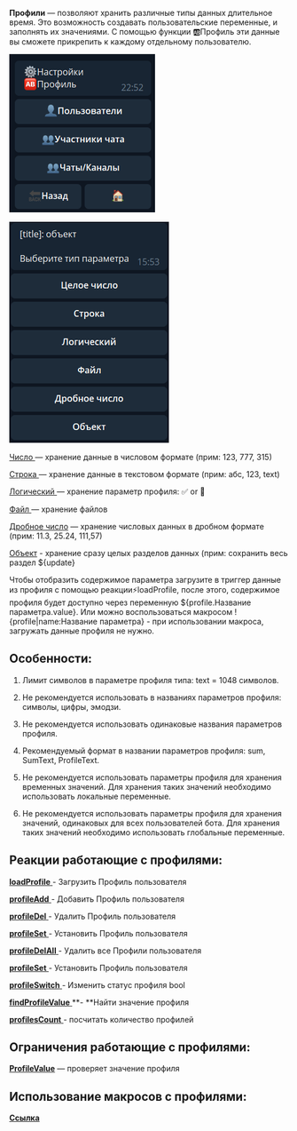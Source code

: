 
**Профили** — позволяют хранить различные типы данных длительное время. Это  возможность создавать пользовательские переменные, и заполнять их значениями. С помощью функции 🆎Профиль эти данные вы сможете прикрепить к каждому отдельному пользователю.

![](./1.png)

![](./2.png)

[Число ](/docs-test/_export/admin/profile-number)— хранение данные в числовом формате (прим: 123, 777, 315)

[Строка ](/docs-test/_export/admin/profile-text)— хранение данные в текстовом формате (прим: абс, 123, text)

[Логический ](/docs-test/_export/admin/profile-bool)— хранение параметр профиля: ✅  or 🚫

[Файл ](/docs-test/_export/admin/profile-file)— хранение файлов

[Дробное число](/docs-test/_export/admin/profile-float) — хранение числовых данных в дробном формате (прим: 11.3, 25.24, 111,57)

[Объект](/docs-test/_export/admin/profile-object) - хранение сразу целых разделов данных (прим: сохранить весь раздел ${update}

Чтобы отобразить содержимое параметра загрузите в триггер данные из профиля с помощью реакции⚡️loadProfile, после этого, содержимое профиля будет доступно через переменную ${profile.Название параметра.value}. Или можно воспользоваться макросом !{profile|name:Название параметра} - при использовании макроса, загружать данные профиля не нужно.
## Особенности:

1. Лимит символов в параметре профиля типа: text = 1048 символов.

2. Не рекомендуется использовать в названиях параметров профиля: символы, цифры, эмодзи.

3. Не рекомендуется использовать одинаковые названия параметров профиля.

4. Рекомендуемый формат в названии параметров профиля: sum, SumText, ProfileText.

5. Не рекомендуется использовать параметры профиля для хранения временных значений. Для хранения таких значений необходимо использовать локальные переменные.

6. Не рекомендуется использовать параметры профиля для хранения значений, одинаковых для всех пользователей бота. Для хранения таких значений необходимо использовать глобальные переменные.


## Реакции работающие с профилями: 

 [**loadProfile** ](/docs-test/_export/reactions/loadprofile)- Загрузить Профиль пользователя

 [**profileAdd** ](/docs-test/_export/reactions/profileadd)- Добавить Профиль пользователя

 [**profileDel** ](/docs-test/_export/reactions/profiledel)- Удалить Профиль пользователя

 [**profileSet** ](/docs-test/_export/reactions/profileset)- Установить Профиль пользователя

 [**profileDelAll** ](/docs-test/_export/reactions/profiledelall)- Удалить все Профили пользователя

 [**profileSet** ](/docs-test/_export/reactions/profileset)- Установить Профиль пользователя

 [**profileSwitch** ](/docs-test/_export/reactions/profileswitch)- Изменить статус профиля bool

 [**findProfileValue** ](/docs-test/_export/reactions/findprofilevalue)**- **Найти значение профиля

 [**profilesCount** ](/docs-test/_export/reactions/profilescount)- посчитать количество профилей
## Ограничения работающие с профилями:

[**ProfileValue**](/docs-test/_export/admin/restrictions-profilevalue) — проверяет значение профиля


## Использование макросов с профилями:

[**Ссылка**](/docs-test/_export/macros/profile)





